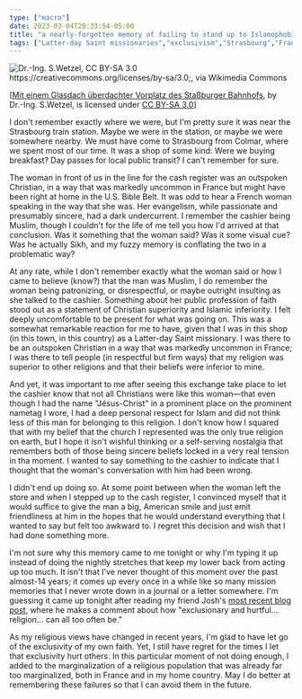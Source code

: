 ```yaml
---
type: ["macro"]
date: 2023-03-04T20:33:54-05:00
title: "a nearly-forgotten memory of failing to stand up to Islamophobia"
tags: ["Latter-day Saint missionaries","exclusivism","Strasbourg","France","Josh Rosenberg"]
---
```


![Dr.-Ing. S.Wetzel, CC BY-SA 3.0 <https://creativecommons.org/licenses/by-sa/3.0>;, via Wikimedia Commons](https://upload.wikimedia.org/wikipedia/commons/thumb/f/f4/FassBhfStra4.JPG/512px-FassBhfStra4.JPG)

[[Mit einem Glasdach überdachter Vorplatz des Staßburger Bahnhofs](https://commons.wikimedia.org/wiki/File:FassBhfStra4.JPG), by Dr.-Ing. S.Wetzel, is licensed under [CC BY-SA 3.0](https://creativecommons.org/licenses/by-sa/3.0/deed.en)]

I don't remember exactly where we were, but I'm pretty sure it was near the Strasbourg train station. Maybe we were in the station, or maybe we were somewhere nearby. We must have come to Strasbourg from Colmar, where we spent most of our time. It was a shop of some kind: Were we buying breakfast? Day passes for local public transit? I can't remember for sure.

The woman in front of us in the line for the cash register was an outspoken Christian, in a way that was markedly uncommon in France but might have been right at home in the U.S. Bible Belt. It was odd to hear a French woman speaking in the way that she was. Her evangelism, while passionate and presumably sincere, had a dark undercurrent. I remember the cashier being Muslim, though I couldn't for the life of me tell you how I'd arrived at that conclusion. Was it something that the woman said? Was it some visual cue? Was he actually Sikh, and my fuzzy memory is conflating the two in a problematic way? 

At any rate, while I don't remember exactly what the woman said or how I came to believe (know?) that the man was Muslim, I do remember the woman being patronizing, or disrespectful, or maybe outright insulting as she talked to the cashier. Something about her public profession of faith stood out as a statement of Christian superiority and Islamic inferiority. I felt deeply uncomfortable to be present for what was going on. This was a somewhat remarkable reaction for me to have, given that I was in this shop (in this town, in this country) as a Latter-day Saint missionary. I was there to be an outspoken Christian in a way that was markedly uncommon in France; I was there to tell people (in respectful but firm ways) that my religion was superior to other religions and that their beliefs were inferior to mine.

And yet, it was important to me after seeing this exchange take place to let the cashier know that not all Christians were like this woman—that even though I had the name "Jésus-Christ" in a prominent place on the prominent nametag I wore, I had a deep personal respect for Islam and did not think less of this man for belonging to this religion. I don't know how I squared that with my belief that the church I represented was the only true religion on earth, but I hope it isn't wishful thinking or a self-serving nostalgia that remembers both of those being sincere beliefs locked in a very real tension in tha moment. I wanted to say something to the cashier to indicate that I thought that the woman's conversation with him had been wrong.

I didn't end up doing so. At some point between when the woman left the store and when I stepped up to the cash register, I convinced myself that it would suffice to give the man a big, American smile and just emit friendliness at him in the hopes that he would understand everything that I wanted to say but felt too awkward to. I regret this decision and wish that I had done something more.

I'm not sure why this memory came to me tonight or why I'm typing it up instead of doing the nightly stretches that keep my lower back from acting up too much. It isn't that I've never thought of this moment over the past almost-14 years; it comes up every once in a while like so many mission memories that I never wrote down in a journal or a letter somewhere. I'm guessing it came up tonight after reading my friend Josh's [most recent blog post](https://joshuamrosenberg.com/post/2023/03/04/what-religious-feels-look-like-to-me/), where he makes a comment about how "exclusionary and hurtful... religion... can all too often be."

As my religious views have changed in recent years, I'm glad to have let go of the exclusivity of my own faith. Yet, I still have regret for the times I let that exclusivity hurt others. In this particular moment of not doing enough, I added to the marginalization of a religious population that was already far too marginalized, both in France and in my home country. May I do better at remembering these failures so that I can avoid them in the future.
